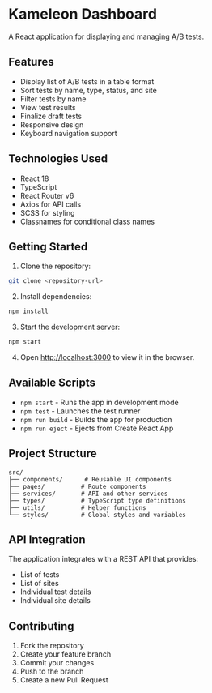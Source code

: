 # Kameleon Dashboard

A React application for displaying and managing A/B tests.

## Features

- Display list of A/B tests in a table format
- Sort tests by name, type, status, and site
- Filter tests by name
- View test results
- Finalize draft tests
- Responsive design
- Keyboard navigation support

## Technologies Used

- React 18
- TypeScript
- React Router v6
- Axios for API calls
- SCSS for styling
- Classnames for conditional class names

## Getting Started

1. Clone the repository:

```bash
git clone <repository-url>
```

2. Install dependencies:

```bash
npm install
```

3. Start the development server:

```bash
npm start
```

4. Open [http://localhost:3000](http://localhost:3000) to view it in the browser.

## Available Scripts

- `npm start` - Runs the app in development mode
- `npm test` - Launches the test runner
- `npm run build` - Builds the app for production
- `npm run eject` - Ejects from Create React App

## Project Structure

```
src/
├── components/      # Reusable UI components
├── pages/          # Route components
├── services/       # API and other services
├── types/          # TypeScript type definitions
├── utils/          # Helper functions
└── styles/         # Global styles and variables
```

## API Integration

The application integrates with a REST API that provides:

- List of tests
- List of sites
- Individual test details
- Individual site details

## Contributing

1. Fork the repository
2. Create your feature branch
3. Commit your changes
4. Push to the branch
5. Create a new Pull Request
